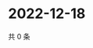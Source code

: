 # 2022-12-18

共 0 条

<!-- BEGIN WEIBO -->
<!-- 最后更新时间 Sun Dec 18 2022 22:00:42 GMT+0800 (China Standard Time) -->

<!-- END WEIBO -->
